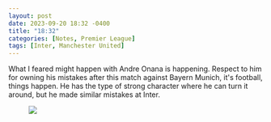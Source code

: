 ```yaml
---
layout: post
date: 2023-09-20 18:32 -0400
title: "18:32"
categories: [Notes, Premier League]
tags: [Inter, Manchester United]
---
```


What I feared might happen with Andre Onana is happening. Respect to him for owning his mistakes after this match against Bayern Munich, it's football, things happen. He has the type of strong character where he can turn it around, but he made similar mistakes at Inter.

<figure>
    <img src="https://i.imgur.com/x1BSRnc.jpg">
</figure> 


